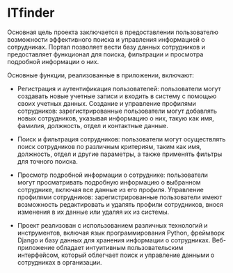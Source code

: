 # ITfinder
Основная цель проекта заключается в предоставлении пользователю возможности эффективного поиска и управления информацией о сотрудниках. Портал позволяет вести базу данных сотрудников и предоставляет функционал для поиска, фильтрации и просмотра подробной информации о них.

Основные функции, реализованные в приложении, включают:

- Регистрация и аутентификация пользователей: пользователи могут создавать новые учетные записи и входить в систему с помощью своих учетных данных.
Создание и управление профилями сотрудников: зарегистрированные пользователи могут добавлять новых сотрудников, указывая информацию о них, такую как имя, фамилия, должность, отдел и контактные данные.

- Поиск и фильтрация сотрудников: пользователи могут осуществлять поиск сотрудников по различным критериям, таким как имя, должность, отдел и другие параметры, а также применять фильтры для точного поиска.

- Просмотр подробной информации о сотруднике: пользователи могут просматривать подробную информацию о выбранном сотруднике, включая все данные из его профиля.
Управление профилями сотрудников: зарегистрированные пользователи имеют возможность редактировать и удалять профили сотрудников, внося изменения в их данные или удаляя их из системы.

- Проект  реализован с использованием различных технологий и инструментов, включая язык программирования Python, фреймворк Django и базу данных для хранения информации о сотрудниках. Веб-приложение обладает интуитивным пользовательским интерфейсом, который облегчает поиск и управление данными о сотрудниках в организации.
